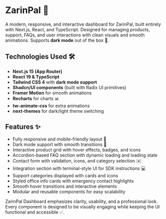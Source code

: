 # ZarinPal 🚀

A modern, responsive, and interactive dashboard for ZarinPal, built entirely with Next.js, React, and TypeScript. Designed for managing products, support, FAQs, and user interactions with clean visuals and smooth animations. Supports **dark mode** out of the box 🌙.

## Technologies Used 🛠️
- **Next.js 15 (App Router)**
- **React 19 & TypeScript**
- **Tailwind CSS 4** with **dark mode support**
- **Shadcn/UI components** (built with Radix UI primitives)
- **Framer Motion** for smooth animations
- **Recharts** for charts 📊
- **tw-animate-css** for extra animations
- **next-themes** for dark/light theme switching

## Features ✨
- Fully responsive and mobile-friendly layout 📱  
- Dark mode support with smooth transitions 🌙  
- Interactive product grid with hover effects, badges, and icons  
- Accordion-based FAQ section with dynamic loading and loading state  
- Contact form with validation, icons, and category selection ✉️  
- Integration section with terminal-style UI for SDK instructions 💻  
- Support categories displayed with cards and icons  
- Styled office info cards with emergency contact highlights  
- Smooth hover transitions and interactive elements  
- Modular and reusable components for easy scalability

ZarinPal Dashboard emphasizes clarity, usability, and a professional look. Every component is designed to be visually engaging while keeping the UI functional and accessible ✅.
